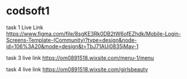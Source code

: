 
# codsoft1

task 1 Live Link https://www.figma.com/file/8sgKE3Rk0DB2tW6ofEZhdk/Mobile-Login-Screens-Template-(Community)?type=design&node-id=106%3A20&mode=design&t=TbJ71AUi0835jMav-1


task 3 live link https://om0891518.wixsite.com/menu-1/menu


task 4 live link https://om0891518.wixsite.com/girlsbeauty

